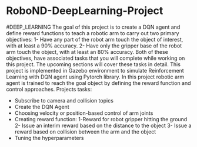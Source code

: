 # RoboND-DeepLearning-Project
#DEEP_LEARNING
The goal of this project is to create a DQN agent and define reward functions to teach a robotic arm to carry out two primary objectives:
1- Have any part of the robot arm touch the object of interest, with at least a 90% accuracy.
2- Have only the gripper base of the robot arm touch the object, with at least an 80% accuracy.
Both of these objectives, have associated tasks that you will complete while working on this project. The upcoming sections will cover these tasks in detail.
This project is implemented in Gazebo environment to simulate Reinforcement Learning with DQN agent using Pytorch library.
In this project robotic arm agent is trained to reach the goal object by defining the reward function and control approaches.
Projects tasks:
- Subscribe to camera and collision topics
- Create the DQN Agent
- Choosing velocity or position-based control of arm joints
- Creating reward function:
    1-Reward for robot gripper hitting the ground
    2- Issue an interim reward based on the distance to the object
    3- Issue a reward based on collision between the arm and the object
- Tuning the hyperparameters
